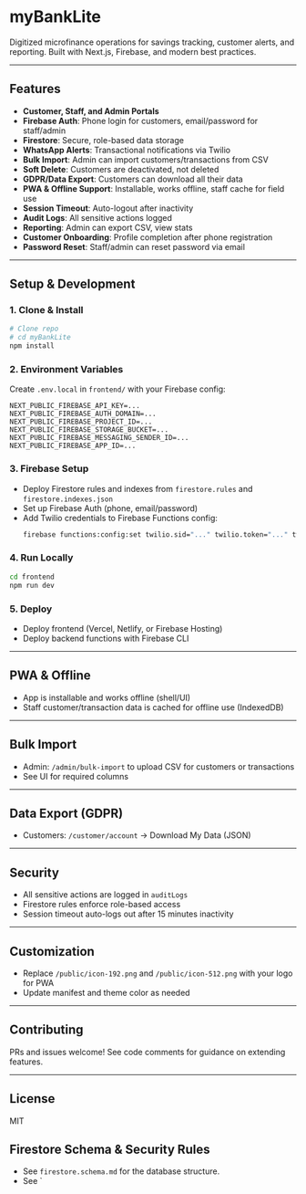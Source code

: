 # myBankLite

Digitized microfinance operations for savings tracking, customer alerts, and reporting. Built with Next.js, Firebase, and modern best practices.

---

## Features
- **Customer, Staff, and Admin Portals**
- **Firebase Auth**: Phone login for customers, email/password for staff/admin
- **Firestore**: Secure, role-based data storage
- **WhatsApp Alerts**: Transactional notifications via Twilio
- **Bulk Import**: Admin can import customers/transactions from CSV
- **Soft Delete**: Customers are deactivated, not deleted
- **GDPR/Data Export**: Customers can download all their data
- **PWA & Offline Support**: Installable, works offline, staff cache for field use
- **Session Timeout**: Auto-logout after inactivity
- **Audit Logs**: All sensitive actions logged
- **Reporting**: Admin can export CSV, view stats
- **Customer Onboarding**: Profile completion after phone registration
- **Password Reset**: Staff/admin can reset password via email

---

## Setup & Development

### 1. **Clone & Install**
```bash
# Clone repo
# cd myBankLite
npm install
```

### 2. **Environment Variables**
Create `.env.local` in `frontend/` with your Firebase config:
```
NEXT_PUBLIC_FIREBASE_API_KEY=...
NEXT_PUBLIC_FIREBASE_AUTH_DOMAIN=...
NEXT_PUBLIC_FIREBASE_PROJECT_ID=...
NEXT_PUBLIC_FIREBASE_STORAGE_BUCKET=...
NEXT_PUBLIC_FIREBASE_MESSAGING_SENDER_ID=...
NEXT_PUBLIC_FIREBASE_APP_ID=...
```

### 3. **Firebase Setup**
- Deploy Firestore rules and indexes from `firestore.rules` and `firestore.indexes.json`
- Set up Firebase Auth (phone, email/password)
- Add Twilio credentials to Firebase Functions config:
  ```bash
  firebase functions:config:set twilio.sid="..." twilio.token="..." twilio.whatsapp_from="..."
  ```

### 4. **Run Locally**
```bash
cd frontend
npm run dev
```

### 5. **Deploy**
- Deploy frontend (Vercel, Netlify, or Firebase Hosting)
- Deploy backend functions with Firebase CLI

---

## PWA & Offline
- App is installable and works offline (shell/UI)
- Staff customer/transaction data is cached for offline use (IndexedDB)

---

## Bulk Import
- Admin: `/admin/bulk-import` to upload CSV for customers or transactions
- See UI for required columns

---

## Data Export (GDPR)
- Customers: `/customer/account` → Download My Data (JSON)

---

## Security
- All sensitive actions are logged in `auditLogs`
- Firestore rules enforce role-based access
- Session timeout auto-logs out after 15 minutes inactivity

---

## Customization
- Replace `/public/icon-192.png` and `/public/icon-512.png` with your logo for PWA
- Update manifest and theme color as needed

---

## Contributing
PRs and issues welcome! See code comments for guidance on extending features.

---

## License
MIT

## Firestore Schema & Security Rules

- See `firestore.schema.md` for the database structure.
- See `